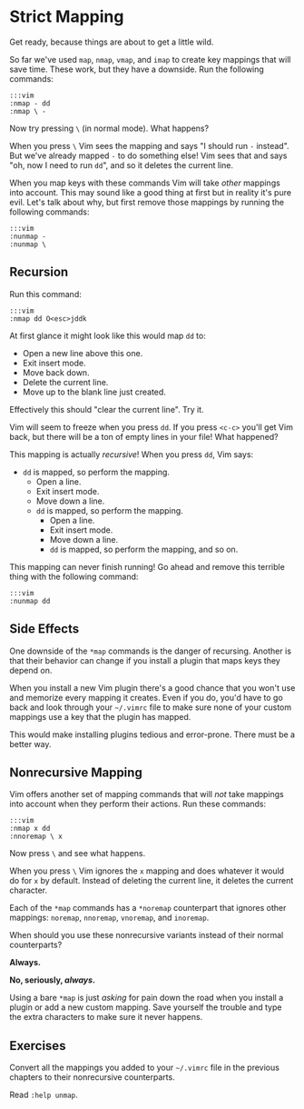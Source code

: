 Strict Mapping
==============

Get ready, because things are about to get a little wild.

So far we've used `map`, `nmap`, `vmap`, and `imap` to create key mappings that
will save time.  These work, but they have a downside.  Run the following
commands:

    :::vim
    :nmap - dd
    :nmap \ -

Now try pressing `\` (in normal mode).  What happens?

When you press `\` Vim sees the mapping and says "I should run `-` instead".
But we've already mapped `-` to do something else!  Vim sees that and says "oh,
now I need to run `dd`", and so it deletes the current line.

When you map keys with these commands Vim will take *other* mappings into
account.  This may sound like a good thing at first but in reality it's pure
evil.  Let's talk about why, but first remove those mappings by running the
following commands:

    :::vim
    :nunmap -
    :nunmap \

Recursion
---------

Run this command:

    :::vim
    :nmap dd O<esc>jddk

At first glance it might look like this would map `dd` to:

* Open a new line above this one.
* Exit insert mode.
* Move back down.
* Delete the current line.
* Move up to the blank line just created.

Effectively this should "clear the current line".  Try it.

Vim will seem to freeze when you press `dd`.  If you press `<c-c>` you'll get
Vim back, but there will be a ton of empty lines in your file!  What happened?

This mapping is actually *recursive*!  When you press `dd`, Vim says:

* `dd` is mapped, so perform the mapping.
    * Open a line.
    * Exit insert mode.
    * Move down a line.
    * `dd` is mapped, so perform the mapping.
        * Open a line.
        * Exit insert mode.
        * Move down a line.
        * `dd` is mapped, so perform the mapping, and so on.

This mapping can never finish running!  Go ahead and remove this terrible thing
with the following command:

    :::vim
    :nunmap dd

Side Effects
------------

One downside of the `*map` commands is the danger of recursing.  Another is that
their behavior can change if you install a plugin that maps keys they depend on.

When you install a new Vim plugin there's a good chance that you won't use and
memorize every mapping it creates.  Even if you do, you'd have to go back and
look through your `~/.vimrc` file to make sure none of your custom mappings use
a key that the plugin has mapped.

This would make installing plugins tedious and error-prone.  There must be
a better way.

Nonrecursive Mapping
--------------------

Vim offers another set of mapping commands that will *not* take mappings into
account when they perform their actions.  Run these commands:

    :::vim
    :nmap x dd
    :nnoremap \ x

Now press `\` and see what happens.

When you press `\` Vim ignores the `x` mapping and does whatever it would do for
`x` by default.  Instead of deleting the current line, it deletes the current
character.

Each of the `*map` commands has a `*noremap` counterpart that ignores other
mappings: `noremap`, `nnoremap`, `vnoremap`, and `inoremap`.

When should you use these nonrecursive variants instead of their normal
counterparts?

**Always.**

**No, seriously, *always*.**

Using a bare `*map` is just *asking* for pain down the road when you install
a plugin or add a new custom mapping.  Save yourself the trouble and type the
extra characters to make sure it never happens.

Exercises
---------

Convert all the mappings you added to your `~/.vimrc` file in the previous
chapters to their nonrecursive counterparts.

Read `:help unmap`.
